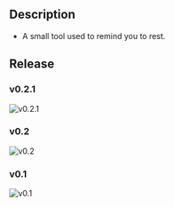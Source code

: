 ## Description
+ A small tool used to remind you to rest.

## Release
### v0.2.1
![v0.2.1](https://user-images.githubusercontent.com/39998050/64537948-56e0e580-d34e-11e9-9046-b16dd2e08339.png)

### v0.2
![v0.2](https://user-images.githubusercontent.com/39998050/64030976-2ba20d80-cb7a-11e9-915e-9a5dce90e019.PNG)

### v0.1
![v0.1](https://user-images.githubusercontent.com/39998050/57977508-63060780-7a2c-11e9-8b39-9d4b55a512d4.png)